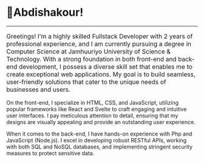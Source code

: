 

# 🚀Abdishakour!
<hr>
<p style="font-size: 16px;">
Greetings! I'm a highly skilled Fullstack Developer with 2 years of professional experience, and I am currently pursuing a degree in Computer Science at Jamhuuriyo University of Science & Technology.
 With a strong foundation in both front-end and back-end development, I possess a diverse skill set that enables me to create exceptional web applications. My goal is to build seamless, user-friendly solutions that cater to the unique needs of businesses and users.

On the front-end, I specialize in HTML, CSS, and JavaScript, utilizing popular frameworks like React and Svelte to craft engaging and intuitive user interfaces. I pay meticulous attention to detail, ensuring that my designs are visually appealing and provide an outstanding user experience.

 When it comes to the back-end, I have hands-on experience with Php and JavaScript (Node.js). I excel in developing robust RESTful APIs, working with both SQL and NoSQL databases, and implementing stringent security measures to protect sensitive data.
</p>

